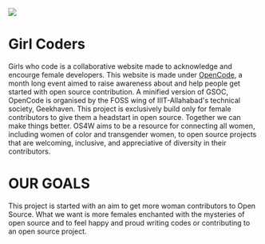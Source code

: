 ![](https://github.com/opencode18/Girls-who-code/blob/master/logo11.png?raw=true)
# Girl Coders

Girls who code is a collaborative website made to acknowledge and encourge female developers. 
This website is made under [OpenCode](https://opencode18.github.io/), a month long event aimed to raise awareness about and help people get started with open source contribution. A minified version of GSOC, OpenCode is organised by the FOSS wing of IIIT-Allahabad's technical society, Geekhaven.
This project is exclusively build only for female contributors to give them a headstart in open source.
Together we can make things better. OS4W aims to be a resource for connecting all women, including women of color and transgender women, to open source projects that are welcoming, inclusive, and appreciative of diversity in their contributors.
# OUR GOALS
This project is started with an aim to get more woman contributors to Open Source. What we want is more females enchanted with the mysteries of open source and to feel happy and proud writing codes or contributing to an open source project.
